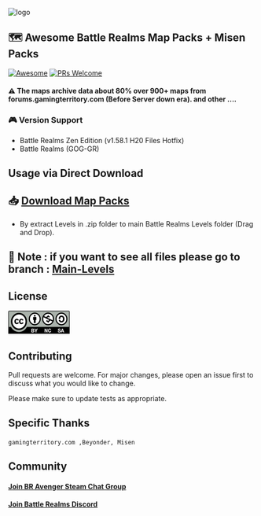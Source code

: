 
![logo](https://github.com/KravitzMC/BattleRealmsMapPacks/blob/main/brbanner.png "Map packs logo")

## 🗺 Awesome Battle Realms Map Packs + Misen Packs
[![Awesome](https://cdn.rawgit.com/sindresorhus/awesome/d7305f38d29fed78fa85652e3a63e154dd8e8829/media/badge.svg)](https://github.com/battlerealmsmodeditor/BattleRealmsMapPacks) [![PRs Welcome](https://img.shields.io/badge/PRs-welcome-brightgreen.svg?style=flat-square)](https://github.com/battlerealmsmodeditor/BattleRealmsMapPacks/pulls)

#### ⚠️ The maps archive data about 80% over 900+ maps from forums.gamingterritory.com (Before Server down era). and other ....

### 🎮 Version Support

- Battle Realms Zen Edition (v1.58.1 H20 Files Hotfix)
- Battle Realms (GOG-GR)

## Usage via Direct Download

## 📥 [Download Map Packs](https://github.com/KravitzMC/BattleRealmsMapPacks/archive/refs/heads/main-levels.zip)

- By extract Levels in .zip folder to main Battle Realms Levels folder (Drag and Drop).


#### <h2> 🔴 Note : if you want to see all files please go to branch : <a href="https://github.com/KravitzMC/BattleRealmsMapPacks/tree/main-levels">Main-Levels</a></h2>


## License 
[![License: CC BY-NC-ND 4.0](https://github.com/battlerealmsmodeditor/BattleRealmsMapPacks/blob/main/byncsa_licensecommon.png)](https://creativecommons.org/licenses/by-nc-sa/3.0/)

## Contributing
Pull requests are welcome. For major changes, please open an issue first to discuss what you would like to change.

Please make sure to update tests as appropriate.

## Specific Thanks

```
gamingterritory.com ,Beyonder, Misen
```
## Community

#### [Join BR Avenger Steam Chat Group](https://s.team/chat/CdxIJrFX)
#### [Join Battle Realms Discord](https://discord.com/invite/battlerealms)
